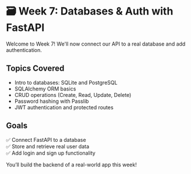 # 🗃️ Week 7: Databases & Auth with FastAPI

Welcome to Week 7! We'll now connect our API to a real database and add authentication.

## Topics Covered

- Intro to databases: SQLite and PostgreSQL
- SQLAlchemy ORM basics
- CRUD operations (Create, Read, Update, Delete)
- Password hashing with Passlib
- JWT authentication and protected routes

## Goals

✅ Connect FastAPI to a database  
✅ Store and retrieve real user data  
✅ Add login and sign up functionality

You’ll build the backend of a real-world app this week!
